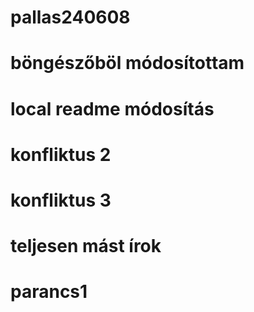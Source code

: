 # pallas240608
# böngészőböl módosítottam
# local readme módosítás
# konfliktus 2
# konfliktus 3
# teljesen mást írok
# parancs1
